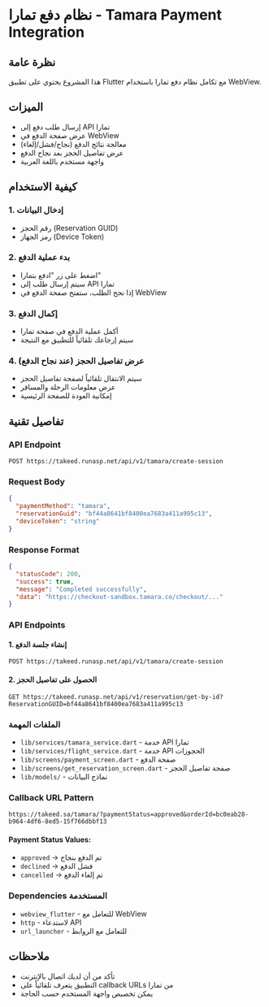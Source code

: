 # نظام دفع تمارا - Tamara Payment Integration

## نظرة عامة
هذا المشروع يحتوي على تطبيق Flutter مع تكامل نظام دفع تمارا باستخدام WebView.

## الميزات
- إرسال طلب دفع إلى API تمارا
- عرض صفحة الدفع في WebView
- معالجة نتائج الدفع (نجاح/فشل/إلغاء)
- عرض تفاصيل الحجز بعد نجاح الدفع
- واجهة مستخدم باللغة العربية

## كيفية الاستخدام

### 1. إدخال البيانات
- رقم الحجز (Reservation GUID)
- رمز الجهاز (Device Token)

### 2. بدء عملية الدفع
- اضغط على زر "ادفع بتمارا"
- سيتم إرسال طلب إلى API تمارا
- إذا نجح الطلب، ستفتح صفحة الدفع في WebView

### 3. إكمال الدفع
- أكمل عملية الدفع في صفحة تمارا
- سيتم إرجاعك تلقائياً للتطبيق مع النتيجة

### 4. عرض تفاصيل الحجز (عند نجاح الدفع)
- سيتم الانتقال تلقائياً لصفحة تفاصيل الحجز
- عرض معلومات الرحلة والمسافر
- إمكانية العودة للصفحة الرئيسية

## تفاصيل تقنية

### API Endpoint
```
POST https://takeed.runasp.net/api/v1/tamara/create-session
```

### Request Body
```json
{
  "paymentMethod": "tamara",
  "reservationGuid": "bf44a8641bf8400ea7683a411a995c13",
  "deviceToken": "string"
}
```

### Response Format
```json
{
  "statusCode": 200,
  "success": true,
  "message": "Completed successfully",
  "data": "https://checkout-sandbox.tamara.co/checkout/..."
}
```

### API Endpoints

#### 1. إنشاء جلسة الدفع
```
POST https://takeed.runasp.net/api/v1/tamara/create-session
```

#### 2. الحصول على تفاصيل الحجز
```
GET https://takeed.runasp.net/api/v1/reservation/get-by-id?ReservationGUID=bf44a8641bf8400ea7683a411a995c13
```

### الملفات المهمة
- `lib/services/tamara_service.dart` - خدمة API تمارا
- `lib/services/flight_service.dart` - خدمة API الحجوزات
- `lib/screens/payment_screen.dart` - صفحة الدفع
- `lib/screens/get_reservation_screen.dart` - صفحة تفاصيل الحجز
- `lib/models/` - نماذج البيانات

### Callback URL Pattern
```
https://takeed.sa/tamara/?paymentStatus=approved&orderId=bc0eab28-b964-4df6-8ed5-15f766dbbf13
```

#### Payment Status Values:
- `approved` → تم الدفع بنجاح
- `declined` → فشل الدفع
- `cancelled` → تم إلغاء الدفع

### Dependencies المستخدمة
- `webview_flutter` - للتعامل مع WebView
- `http` - لاستدعاء API
- `url_launcher` - للتعامل مع الروابط

## ملاحظات
- تأكد من أن لديك اتصال بالإنترنت
- التطبيق يتعرف تلقائياً على callback URLs من تمارا
- يمكن تخصيص واجهة المستخدم حسب الحاجة
